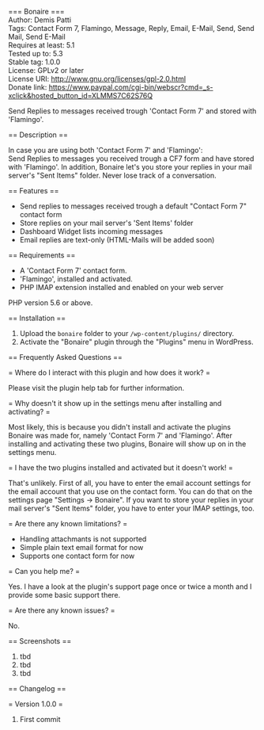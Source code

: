 === Bonaire ===  
Author: Demis Patti  
Tags: Contact Form 7, Flamingo, Message, Reply, Email, E-Mail, Send, Send Mail, Send E-Mail  
Requires at least: 5.1  
Tested up to: 5.3  
Stable tag: 1.0.0  
License: GPLv2 or later  
License URI: http://www.gnu.org/licenses/gpl-2.0.html  
Donate link: https://www.paypal.com/cgi-bin/webscr?cmd=_s-xclick&hosted_button_id=XLMMS7C62S76Q  

Send Replies to messages received trough 'Contact Form 7' and stored with 'Flamingo'.  

== Description ==  

In case you are using both 'Contact Form 7' and 'Flamingo':  
Send Replies to messages you received trough a CF7 form and have stored with 'Flamingo'. In addition, Bonaire let's you store your replies in your mail server's "Sent Items" folder. Never lose track of a conversation.

== Features ==

- Send replies to messages received trough a default "Contact Form 7" contact form
- Store replies on your mail server's 'Sent Items' folder  
- Dashboard Widget lists incoming messages  
- Email replies are text-only (HTML-Mails will be added soon)  

== Requirements ==

- A 'Contact Form 7' contact form.
- 'Flamingo', installed and activated.
- PHP IMAP extension installed and enabled on your web server  

PHP version 5.6 or above.

== Installation ==

1. Upload the `bonaire` folder to your `/wp-content/plugins/` directory.
2. Activate the "Bonaire" plugin through the "Plugins" menu in WordPress.

== Frequently Asked Questions ==

= Where do I interact with this plugin and how does it work? =

Please visit the plugin help tab for further information.

= Why doesn't it show up in the settings menu after installing and activating? =

Most likely, this is because you didn't install and activate the plugins Bonaire was made for, namely 'Contact Form 7' and 'Flamingo'.
After installing and activating these two plugins, Bonaire will show up on in the settings menu.

= I have the two plugins installed and activated but it doesn't work! =

That's unlikely.
First of all, you have to enter the email account settings for the email account that you use on the contact form. You can do that on the settings page "Settings -> Bonaire".
If you want to store your replies in your mail server's "Sent Items" folder, you have to enter your IMAP settings, too.

= Are there any known limitations? =

- Handling attachmants is not supported
- Simple plain text email format for now
- Supports one contact form for now

= Can you help me? =

Yes. I have a look at the plugin's support page once or twice a month and I provide some basic support there.

= Are there any known issues? =  

No.

== Screenshots ==

1. tbd
2. tbd
3. tbd

== Changelog ==

= Version 1.0.0 =
1. First commit
